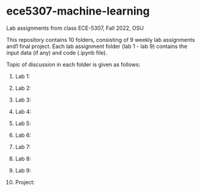 # ece5307-machine-learning
Lab assignments from class ECE-5307, Fall 2022, OSU

This repository contains 10 folders, consisting of 9 weekly lab assignments and1 final project. Each lab assignment folder (lab 1 - lab 9) contains the input data (if any) and code (.ipynb file).

Topic of discussion in each folder is given as follows:

1. Lab 1:

2. Lab 2:

3. Lab 3:

4. Lab 4:

5. Lab 5:

6. Lab 6:

7. Lab 7:

8. Lab 8:

9. Lab 9:

10. Project:
